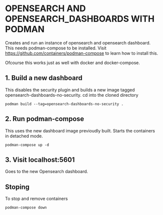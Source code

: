 # OPENSEARCH AND OPENSEARCH_DASHBOARDS WITH PODMAN
Creates and run an instance of opensearch and opensearch dashboard.
This needs podman-compose to be installed.
Visit https://github.com/containers/podman-compose to learn how to install this.

Ofcourse this works just as well with docker and docker-compose.

## 1. Build a new dashboard
This disables the security plugin and builds a new image
tagged opensearch-dashboards-no-security.
cd into the cloned directory
```
podman build --tag=opensearch-dashboards-no-security .
```

## 2. Run podman-compose
This uses the new dashboard image previoudly built.
Starts the containers in detached mode.
```
podman-compose up -d
```

## 3. Visit localhost:5601
Goes to the new Opensearch dashboard.

## Stoping
To stop and remove containers
```
podman-compose down
```